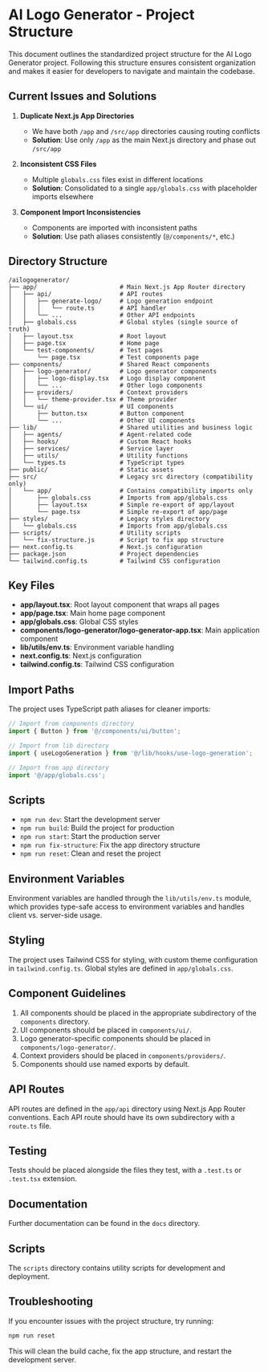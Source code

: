# AI Logo Generator - Project Structure

This document outlines the standardized project structure for the AI Logo Generator project. Following this structure ensures consistent organization and makes it easier for developers to navigate and maintain the codebase.

## Current Issues and Solutions

1. **Duplicate Next.js App Directories**
   - We have both `/app` and `/src/app` directories causing routing conflicts
   - **Solution**: Use only `/app` as the main Next.js directory and phase out `/src/app`

2. **Inconsistent CSS Files**
   - Multiple `globals.css` files exist in different locations
   - **Solution**: Consolidated to a single `app/globals.css` with placeholder imports elsewhere

3. **Component Import Inconsistencies**
   - Components are imported with inconsistent paths
   - **Solution**: Use path aliases consistently (`@/components/*`, etc.)

## Directory Structure

```
/ailogogenerator/
├── app/                       # Main Next.js App Router directory
│   ├── api/                   # API routes
│   │   ├── generate-logo/     # Logo generation endpoint
│   │   │   └── route.ts       # API handler
│   │   └── ...                # Other API endpoints
│   ├── globals.css            # Global styles (single source of truth)
│   ├── layout.tsx             # Root layout
│   ├── page.tsx               # Home page
│   └── test-components/       # Test pages
│       └── page.tsx           # Test components page
├── components/                # Shared React components
│   ├── logo-generator/        # Logo generator components
│   │   ├── logo-display.tsx   # Logo display component
│   │   └── ...                # Other logo components
│   ├── providers/             # Context providers
│   │   └── theme-provider.tsx # Theme provider
│   └── ui/                    # UI components
│       ├── button.tsx         # Button component
│       └── ...                # Other UI components
├── lib/                       # Shared utilities and business logic
│   ├── agents/                # Agent-related code
│   ├── hooks/                 # Custom React hooks
│   ├── services/              # Service layer
│   ├── utils/                 # Utility functions
│   └── types.ts               # TypeScript types
├── public/                    # Static assets
├── src/                       # Legacy src directory (compatibility only)
│   └── app/                   # Contains compatibility imports only
│       ├── globals.css        # Imports from app/globals.css
│       ├── layout.tsx         # Simple re-export of app/layout
│       └── page.tsx           # Simple re-export of app/page
├── styles/                    # Legacy styles directory
│   └── globals.css            # Imports from app/globals.css
├── scripts/                   # Utility scripts
│   └── fix-structure.js       # Script to fix app structure
├── next.config.ts             # Next.js configuration
├── package.json               # Project dependencies
└── tailwind.config.ts         # Tailwind CSS configuration
```

## Key Files

- **app/layout.tsx**: Root layout component that wraps all pages
- **app/page.tsx**: Main home page component
- **app/globals.css**: Global CSS styles
- **components/logo-generator/logo-generator-app.tsx**: Main application component
- **lib/utils/env.ts**: Environment variable handling
- **next.config.ts**: Next.js configuration
- **tailwind.config.ts**: Tailwind CSS configuration

## Import Paths

The project uses TypeScript path aliases for cleaner imports:

```typescript
// Import from components directory
import { Button } from '@/components/ui/button';

// Import from lib directory
import { useLogoGeneration } from '@/lib/hooks/use-logo-generation';

// Import from app directory
import '@/app/globals.css';
```

## Scripts

- `npm run dev`: Start the development server
- `npm run build`: Build the project for production
- `npm run start`: Start the production server
- `npm run fix-structure`: Fix the app directory structure
- `npm run reset`: Clean and reset the project

## Environment Variables

Environment variables are handled through the `lib/utils/env.ts` module, which provides type-safe access to environment variables and handles client vs. server-side usage.

## Styling

The project uses Tailwind CSS for styling, with custom theme configuration in `tailwind.config.ts`. Global styles are defined in `app/globals.css`.

## Component Guidelines

1. All components should be placed in the appropriate subdirectory of the `components` directory.
2. UI components should be placed in `components/ui/`.
3. Logo generator-specific components should be placed in `components/logo-generator/`.
4. Context providers should be placed in `components/providers/`.
5. Components should use named exports by default.

## API Routes

API routes are defined in the `app/api` directory using Next.js App Router conventions. Each API route should have its own subdirectory with a `route.ts` file.

## Testing

Tests should be placed alongside the files they test, with a `.test.ts` or `.test.tsx` extension.

## Documentation

Further documentation can be found in the `docs` directory.

## Scripts

The `scripts` directory contains utility scripts for development and deployment.

## Troubleshooting

If you encounter issues with the project structure, try running:

```bash
npm run reset
```

This will clean the build cache, fix the app structure, and restart the development server.